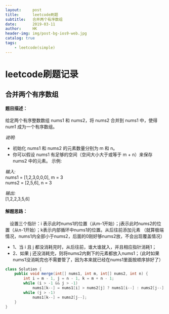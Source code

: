 ```yaml
---
layout:     post
title:      leetcode刷题
subtitle:   合并两个有序数组
date:       2019-03-11
author:     HK
header-img: img/post-bg-ios9-web.jpg
catalog: true
tags:
    - leetcode(simple)
---
```

# leetcode刷题记录
## 合并两个有序数组

#### 题目描述：
给定两个有序整数数组 nums1 和 nums2，将 nums2 合并到 nums1 中，使得 num1 成为一个有序数组。

*说明:*

* 初始化 nums1 和 nums2 的元素数量分别为 m 和 n。
* 你可以假设 nums1 有足够的空间（空间大小大于或等于 m + n）来保存 nums2 中的元素。
示例:

*输入:*<br>
nums1 = [1,2,3,0,0,0], m = 3 <br>
nums2 = [2,5,6],       n = 3<br>

*输出:*<br> [1,2,2,3,5,6]

#### 解题思路：
　设置三个指针：i 表示此时nums1的位置（从m-1开始）；j表示此时nums2的位置（从n-1开始）；k表示内部循环中nums1的位置。从后往前添加元素
 （就算极端情况，nums1内全部小于nums2，后面的0刚好够nums2放，不会出现覆盖情况）

* 1、当 i 且 j 都没消耗完时，从后往前，谁大谁就入，并且相应指针消耗1；<br>
* 2、如果 j 还没消耗完，则将nums2内剩下的元素都放入nums1；（此时如果nums1没消耗完也不需要管了，因为本来就已经在nums1里面按顺序排好了）<br>
```java
class Solution {
    public void merge(int[] nums1, int m, int[] nums2, int n) {
        int i = m - 1, j = n - 1, k = m + n - 1;
        while (i > -1 && j > -1)
            nums1[k--] = nums1[i] > nums2[j] ? nums1[i--] : nums2[j--];
        while (j > -1)
            nums1[k--] = nums2[j--];
    }
}
```
